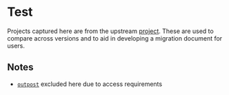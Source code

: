 # Test

Projects captured here are from the upstream [project](https://github.com/terraform-aws-modules/terraform-aws-vpc). These are used to compare across versions and to aid in developing a migration document for users.

## Notes

- [`outpost`](https://github.com/terraform-aws-modules/terraform-aws-vpc/tree/master/examples/outpost) excluded here due to access requirements
